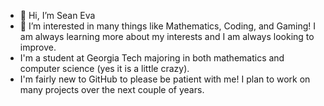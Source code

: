 - 👋 Hi, I’m Sean Eva
- 👀 I’m interested in many things like Mathematics, Coding, and Gaming! I am always learning more about my interests and I am always looking to improve.
- I'm a student at Georgia Tech majoring in both mathematics and computer science (yes it is a little crazy).
- I'm fairly new to GitHub to please be patient with me! I plan to work on many projects over the next couple of years.

<!---
Sean-Eva/Sean-Eva is a ✨ special ✨ repository because its `README.md` (this file) appears on your GitHub profile.
You can click the Preview link to take a look at your changes.
--->

